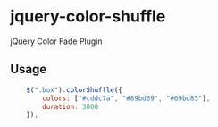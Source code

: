 jquery-color-shuffle
====================

jQuery Color Fade Plugin

Usage
-----
```javascript
	$(".box").colorShuffle({
		colors: ["#cddc7a", "#89bd69", "#69bd83"],
		duration: 3000
	});
```


